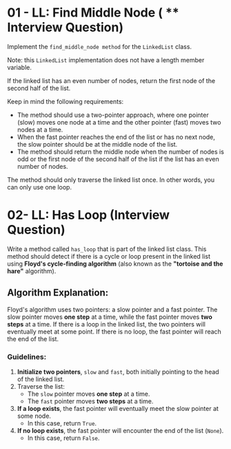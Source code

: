 # 01 - LL: Find Middle Node ( ** Interview Question) 
Implement the `find_middle_node method` for the `LinkedList` class. 

Note: this `LinkedList` implementation does not have a length member variable.

If the linked list has an even number of nodes, return the first node of the second half of the list.

Keep in mind the following requirements:

- The method should use a two-pointer approach, where one pointer (slow) moves one node at a time and the other pointer (fast) moves two nodes at a time.
- When the fast pointer reaches the end of the list or has no next node, the slow pointer should be at the middle node of the list.
- The method should return the middle node when the number of nodes is odd or the first node of the second half of the list if the list has an even number of nodes.

The method should only traverse the linked list once. In other words, you can only use one loop.

# 02- LL: Has Loop (**Interview Question**)

Write a method called `has_loop` that is part of the linked list class. This method should detect if there is a cycle or loop present in the linked list using **Floyd's cycle-finding algorithm** (also known as the **"tortoise and the hare"** algorithm).

## Algorithm Explanation:

Floyd's algorithm uses two pointers: a slow pointer and a fast pointer. The slow pointer moves **one step** at a time, while the fast pointer moves **two steps** at a time. If there is a loop in the linked list, the two pointers will eventually meet at some point. If there is no loop, the fast pointer will reach the end of the list.

### Guidelines:

1. **Initialize two pointers**, `slow` and `fast`, both initially pointing to the head of the linked list.
2. Traverse the list:
   - The `slow` pointer moves **one step** at a time.
   - The `fast` pointer moves **two steps** at a time.
3. **If a loop exists**, the fast pointer will eventually meet the slow pointer at some node.
   - In this case, return `True`.
4. **If no loop exists**, the fast pointer will encounter the end of the list (`None`).
   - In this case, return `False`.
